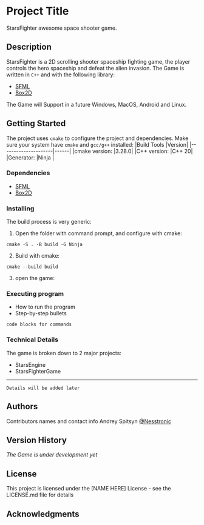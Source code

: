 # Project Title

StarsFighter awesome space shooter game.

## Description

StarsFighter is a 2D scrolling shooter spaceship fighting game, the player controls the hero spaceship and defeat the alien invasion.
The Game is written in ```C++``` and with the following library:
* [SFML](https://www.sfml-dev.org/) 
* [Box2D](https://box2d.org/)

The Game will Support in a future Windows, MacOS, Android and Linux.

## Getting Started
The project uses ```cmake``` to configure the project and dependencies. Make sure your system have ```cmake``` and ```gcc/g++``` installed:
|Build Tools          |Version|
|---------------------|------|
|cmake version:       |3.28.0|
|C++ version:         |C++ 20|
|Generator:           |Ninja | 

### Dependencies

* [SFML](https://www.sfml-dev.org/) 
* [Box2D](https://box2d.org/)

### Installing

The build process is very generic:

1. Open the folder with command prompt, and configure with cmake:
```
cmake -S . -B build -G Ninja
```
2. Build with cmake:
```
cmake --build build
```
3. open the game:

### Executing program

* How to run the program
* Step-by-step bullets
```
code blocks for commands
```

### Technical Details

The game is broken down to 2 major projects:

* StarsEngine
* StarsFighterGame
________________
```
Details will be added later
```

## Authors

Contributors names and contact info
Andrey Spitsyn 
[@Nesstronic](https://nesstronic.com/)

## Version History

*The Game is under development yet*

## License

This project is licensed under the [NAME HERE] License - see the LICENSE.md file for details

## Acknowledgments
